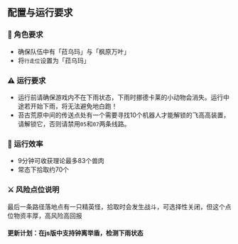 ## 配置与运行要求

### 🎯 角色要求
- 确保队伍中有「菈乌玛」与「枫原万叶」
- 将`行走位`设置为「菈乌玛」

### ⚠️ 运行要求
- 运行前请确保游戏内不在下雨状态，下雨时挪德卡莱的小动物会消失。运行中途若开始下雨，将无法避免地白跑！
- 苔古荒原中间的传送点处有一个需要寻找10个机器人才能解锁的飞高高装置，请解锁它，否则请禁用`05`和`07`两条线路。

### 🚀 运行效率
- 9分钟可收获理论最多83个兽肉
- 常态下拾取约70个

### ⚔️ 风险点位说明
最后一条路径落地点有一只精英怪，拾取时会发生战斗，可选择性关闭，但这个点位物资丰厚，高风险高回报


#### 更新计划：在js版中支持钟离举盾，检测下雨状态